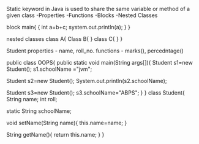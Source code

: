 Static keyword in Java is used to share the same variable or method of a given class
-Properties
-Functions
-Blocks
-Nested Classes

block
main{
{
int a=b+c;
system.out.println(a);
}
}

nested classes
class A{
Class B{
}
class C{
}
}

Student
properties - name, roll_no.
functions - marks(), percedntage()

public class OOPS{
public static void main(String args[]){
Student s1=new Student();
s1.schoolName ="jvm";

Student s2=new Student();
System.out.println(s2.schoolName);

Student s3=new Student();
s3.schoolName="ABPS";
}
}
class Student{
String name;
int roll;

static String schoolName;

void setName(String name){
this.name=name;
}

String getName(){
return this.name;
}
}
